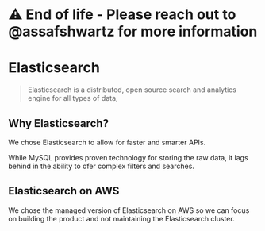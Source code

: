 # ⚠️ End of life - Please reach out to @assafshwartz for more information

# Elasticsearch

> Elasticsearch is a distributed, open source search and analytics engine for all types of data,

## Why Elasticsearch?

We chose Elasticsearch to allow for faster and smarter APIs.

While MySQL provides proven technology for storing the raw data, it lags behind in the ability to ofer complex filters and searches. 


## Elasticsearch on AWS

We chose the managed version of Elasticsearch on AWS so we can focus on building the product and not maintaining the Elasticsearch cluster.
